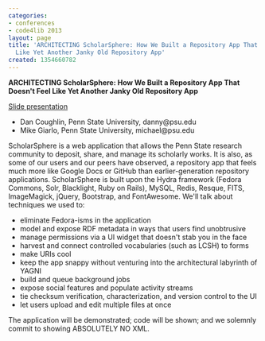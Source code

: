 ```yaml
---
categories:
- conferences
- code4lib 2013
layout: page
title: 'ARCHITECTING ScholarSphere: How We Built a Repository App That Doesn''t Feel
  Like Yet Another Janky Old Repository App'
created: 1354660782
---
```

<strong>ARCHITECTING ScholarSphere: How We Built a Repository App That Doesn't Feel Like Yet Another Janky Old Repository App</strong>
<br/>
<p><a href="https://docs.google.com/presentation/d/1oSyF1eA1RAR-TFjsXAK15Bv31WnR_C0X1kz6bVz7RkU/edit#slide=id.p">Slide presentation</a></p>
<ul>
<li>Dan Coughlin, Penn State University, danny@psu.edu</li>
<li>Mike Giarlo, Penn State University, michael@psu.edu</li>
</ul>

ScholarSphere is a web application that allows the Penn State research community to deposit, share, and manage its scholarly works. It is also, as some of our users and our peers have observed, a repository app that feels much more like Google Docs or GitHub than earlier-generation repository applications. ScholarSphere is built upon the Hydra framework (Fedora Commons, Solr, Blacklight, Ruby on Rails), MySQL, Redis, Resque, FITS, ImageMagick, jQuery, Bootstrap, and FontAwesome. We'll talk about techniques we used to:
<ul>
<li>eliminate Fedora-isms in the application</li>
<li>model and expose RDF metadata in ways that users find unobtrusive</li>
<li>manage permissions via a UI widget that doesn't stab you in the face</li>
<li>harvest and connect controlled vocabularies (such as LCSH) to forms</li>
<li>make URIs cool</li>
<li>keep the app snappy without venturing into the architectural labyrinth of YAGNI</li>
<li>build and queue background jobs</li>
<li>expose social features and populate activity streams</li>
<li>tie checksum verification, characterization, and version control to the UI</li>
<li>let users upload and edit multiple files at once</li>
</ul>
The application will be demonstrated; code will be shown; and we solemnly commit to showing ABSOLUTELY NO XML.
